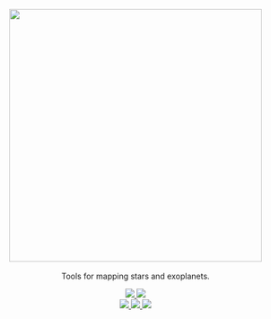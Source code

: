 <p align="center">
  <img width = "450" src="https://github.com/rodluger/starry/blob/master/docs/starry.png?raw=true"/>
  <br>
  <br>
  Tools for mapping stars and exoplanets.
  <p align="center">
    <!-- tests -->
    <a href="https://github.com/rodluger/starry/actions/workflows/tests.yml">
      <img src="https://github.com/rodluger/starry/actions/workflows/tests.yml/badge.svg"/>
    </a>
    <!-- coverage -->
    <a href="https://coveralls.io/github/rodluger/starry">
      <img src="https://coveralls.io/repos/github/rodluger/starry/badge.svg?branch=restructure"/> <!-- TODO: master -->
    </a>
    <br/>
    <!-- build docs -->
    <a href="https://starry.readthedocs.io">
      <img src="https://img.shields.io/badge/docs-unknown-lightgrey"/>
    </a>
    <!-- build notebooks -->
    <a href="https://starry.readthedocs.io/en/latest/tutorials/">
      <img src="https://img.shields.io/badge/notebooks-unknown-lightgrey"/>
    </a>
    <!-- read the paper -->
    <a href="http://adsabs.harvard.edu/abs/2019AJ....157...64L">
      <img src="https://img.shields.io/badge/paper-Astronomical%20Journal-blue.svg?style=flat"/>
    </a>
  </p>
</p>

